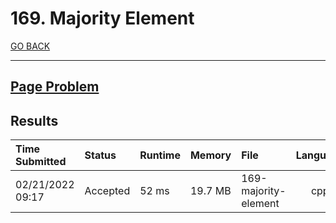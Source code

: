 # 169. Majority Element

[GO BACK](../README.md)

___

## [Page Problem](https://leetcode.com/problems/majority-element/)

## Results

| Time Submitted   | Status   | Runtime | Memory  | File                 | Language |
| :--------------- | :------- | :------ | :------ | :------------------- | :------: |
| 02/21/2022 09:17 | Accepted | 52 ms   | 19.7 MB | 169-majority-element |   cpp    |
